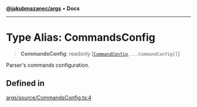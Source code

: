 [**@jakubmazanec/args**](../README.md) • **Docs**

---

# Type Alias: CommandsConfig

> **CommandsConfig**: readonly [[`CommandConfig`](CommandConfig.md), `...CommandConfig[]`]

Parser's commands configuration.

## Defined in

[args/source/CommandsConfig.ts:4](https://github.com/jakubmazanec/tools/blob/1c4f0471e4ca7ee64c14124101a8ac795175e9bf/packages/args/source/CommandsConfig.ts#L4)
